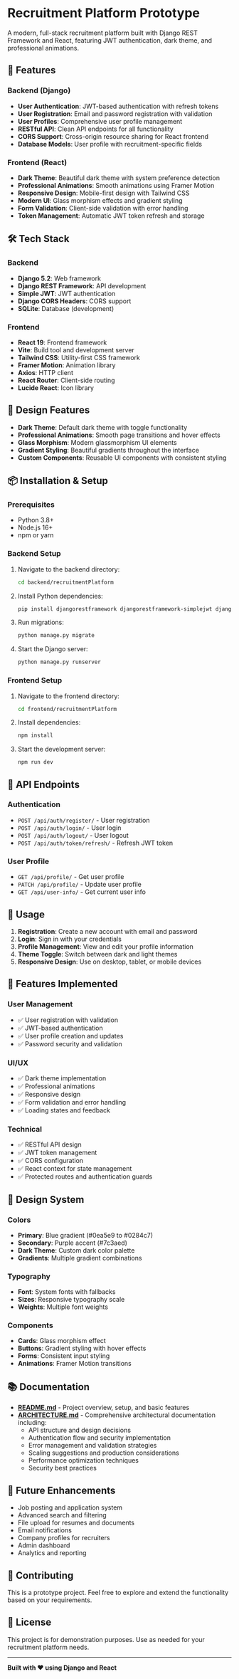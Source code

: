 # Recruitment Platform Prototype

A modern, full-stack recruitment platform built with Django REST Framework and React, featuring JWT authentication, dark theme, and professional animations.

## 🚀 Features

### Backend (Django)
- **User Authentication**: JWT-based authentication with refresh tokens
- **User Registration**: Email and password registration with validation
- **User Profiles**: Comprehensive user profile management
- **RESTful API**: Clean API endpoints for all functionality
- **CORS Support**: Cross-origin resource sharing for React frontend
- **Database Models**: User profile with recruitment-specific fields

### Frontend (React)
- **Dark Theme**: Beautiful dark theme with system preference detection
- **Professional Animations**: Smooth animations using Framer Motion
- **Responsive Design**: Mobile-first design with Tailwind CSS
- **Modern UI**: Glass morphism effects and gradient styling
- **Form Validation**: Client-side validation with error handling
- **Token Management**: Automatic JWT token refresh and storage

## 🛠 Tech Stack

### Backend
- **Django 5.2**: Web framework
- **Django REST Framework**: API development
- **Simple JWT**: JWT authentication
- **Django CORS Headers**: CORS support
- **SQLite**: Database (development)

### Frontend
- **React 19**: Frontend framework
- **Vite**: Build tool and development server
- **Tailwind CSS**: Utility-first CSS framework
- **Framer Motion**: Animation library
- **Axios**: HTTP client
- **React Router**: Client-side routing
- **Lucide React**: Icon library

## 🎨 Design Features

- **Dark Theme**: Default dark theme with toggle functionality
- **Professional Animations**: Smooth page transitions and hover effects
- **Glass Morphism**: Modern glassmorphism UI elements
- **Gradient Styling**: Beautiful gradients throughout the interface
- **Custom Components**: Reusable UI components with consistent styling

## 📦 Installation & Setup

### Prerequisites
- Python 3.8+
- Node.js 16+
- npm or yarn

### Backend Setup
1. Navigate to the backend directory:
   ```bash
   cd backend/recruitmentPlatform
   ```

2. Install Python dependencies:
   ```bash
   pip install djangorestframework djangorestframework-simplejwt django-cors-headers
   ```

3. Run migrations:
   ```bash
   python manage.py migrate
   ```

4. Start the Django server:
   ```bash
   python manage.py runserver
   ```

### Frontend Setup
1. Navigate to the frontend directory:
   ```bash
   cd frontend/recruitmentPlatform
   ```

2. Install dependencies:
   ```bash
   npm install
   ```

3. Start the development server:
   ```bash
   npm run dev
   ```

## 🔗 API Endpoints

### Authentication
- `POST /api/auth/register/` - User registration
- `POST /api/auth/login/` - User login
- `POST /api/auth/logout/` - User logout
- `POST /api/auth/token/refresh/` - Refresh JWT token

### User Profile
- `GET /api/profile/` - Get user profile
- `PATCH /api/profile/` - Update user profile
- `GET /api/user-info/` - Get current user info

## 🎯 Usage

1. **Registration**: Create a new account with email and password
2. **Login**: Sign in with your credentials
3. **Profile Management**: View and edit your profile information
4. **Theme Toggle**: Switch between dark and light themes
5. **Responsive Design**: Use on desktop, tablet, or mobile devices

## 🔧 Features Implemented

### User Management
- ✅ User registration with validation
- ✅ JWT-based authentication
- ✅ User profile creation and updates
- ✅ Password security and validation

### UI/UX
- ✅ Dark theme implementation
- ✅ Professional animations
- ✅ Responsive design
- ✅ Form validation and error handling
- ✅ Loading states and feedback

### Technical
- ✅ RESTful API design
- ✅ JWT token management
- ✅ CORS configuration
- ✅ React context for state management
- ✅ Protected routes and authentication guards

## 🎨 Design System

### Colors
- **Primary**: Blue gradient (#0ea5e9 to #0284c7)
- **Secondary**: Purple accent (#7c3aed)
- **Dark Theme**: Custom dark color palette
- **Gradients**: Multiple gradient combinations

### Typography
- **Font**: System fonts with fallbacks
- **Sizes**: Responsive typography scale
- **Weights**: Multiple font weights

### Components
- **Cards**: Glass morphism effect
- **Buttons**: Gradient styling with hover effects
- **Forms**: Consistent input styling
- **Animations**: Framer Motion transitions

## 📚 Documentation

- **[README.md](README.md)** - Project overview, setup, and basic features
- **[ARCHITECTURE.md](ARCHITECTURE.md)** - Comprehensive architectural documentation including:
  - API structure and design decisions
  - Authentication flow and security implementation
  - Error management and validation strategies
  - Scaling suggestions and production considerations
  - Performance optimization techniques
  - Security best practices

## 🚀 Future Enhancements

- Job posting and application system
- Advanced search and filtering
- File upload for resumes and documents
- Email notifications
- Company profiles for recruiters
- Admin dashboard
- Analytics and reporting

## 🤝 Contributing

This is a prototype project. Feel free to explore and extend the functionality based on your requirements.

## 📝 License

This project is for demonstration purposes. Use as needed for your recruitment platform needs.

---

**Built with ❤️ using Django and React**

